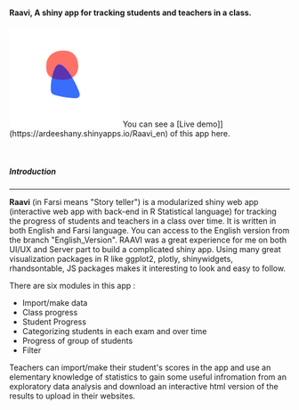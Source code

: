 #### Raavi, A shiny app for tracking students and teachers in a class.

<img src="Logo.png" width="200">  
You can see a [Live demo]](https://ardeeshany.shinyapps.io/Raavi_en) of this app here.

&nbsp;

##### Introduction
* * *
**Raavi** (in Farsi means "Story teller") is a modularized shiny web app (interactive web app with back-end in R Statistical language) for tracking the progress of students and teachers in a class over time. It is written in both English and Farsi language. You can access to the English version from the branch "English_Version". RAAVI was a great experience for me on both UI/UX and Server part to build a complicated shiny app. Using many great visualization packages in R like ggplot2, plotly, shinywidgets, rhandsontable, JS packages makes it interesting to look and easy to follow. 

There are six modules in this app :

* Import/make data
* Class progress
* Student Progress
* Categorizing students in each exam and over time
* Progress of group of students
* Filter

Teachers can import/make their student's scores in the app and use an elementary knowledge of statistics to gain some useful infromation from an exploratory data analysis and download an interactive html version of the results to upload in their websites.



